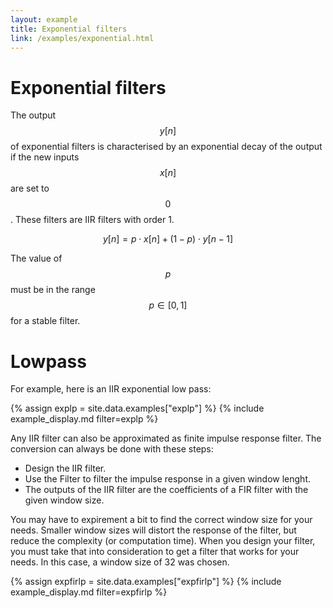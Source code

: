 ```yaml
---
layout: example
title: Exponential filters
link: /examples/exponential.html
---
```


# Exponential filters

The output $$y[n]$$ of exponential filters is characterised by an exponential decay of the output if the new inputs $$x[n]$$ are set to $$0$$. These filters are IIR filters with order 1.

$$ y\left[n\right] = p \cdot x[n] + \left( 1 - p \right) \cdot y[n-1] $$

The value of $$p$$ must be in the range $$ p \in \left[0, 1\right]$$ for a stable filter.

# Lowpass

For example, here is an IIR exponential low pass:

{% assign explp = site.data.examples["explp"] %}
{% include example_display.md filter=explp %}

Any IIR filter can also be approximated as finite impulse response filter. 
The conversion can always be done with these steps:

   - Design the IIR filter.
   - Use the Filter to filter the impulse response in a given window lenght.
   - The outputs of the IIR filter are the coefficients of a FIR filter with the given window size.

You may have to expirement a bit to find the correct window size for your needs. 
Smaller window sizes will distort the response of the filter, but reduce the
complexity (or computation time). When you design your filter, you must take that into consideration
to get a filter that works for your needs.
In this case, a window size of 32 was chosen.

{% assign expfirlp = site.data.examples["expfirlp"] %}
{% include example_display.md filter=expfirlp %}
